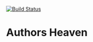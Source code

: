 [![Build Status](https://travis-ci.org/andela/ah-frontend-summer.svg?branch=develop)](https://travis-ci.org/andela/ah-frontend-summer)

# Authors Heaven
